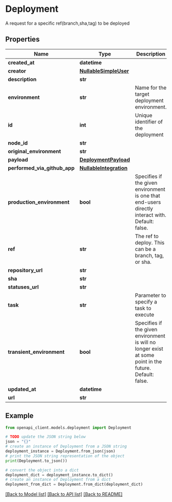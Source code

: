 # Deployment

A request for a specific ref(branch,sha,tag) to be deployed

## Properties

Name | Type | Description | Notes
------------ | ------------- | ------------- | -------------
**created_at** | **datetime** |  | 
**creator** | [**NullableSimpleUser**](NullableSimpleUser.md) |  | 
**description** | **str** |  | 
**environment** | **str** | Name for the target deployment environment. | 
**id** | **int** | Unique identifier of the deployment | 
**node_id** | **str** |  | 
**original_environment** | **str** |  | [optional] 
**payload** | [**DeploymentPayload**](DeploymentPayload.md) |  | 
**performed_via_github_app** | [**NullableIntegration**](NullableIntegration.md) |  | [optional] 
**production_environment** | **bool** | Specifies if the given environment is one that end-users directly interact with. Default: false. | [optional] 
**ref** | **str** | The ref to deploy. This can be a branch, tag, or sha. | 
**repository_url** | **str** |  | 
**sha** | **str** |  | 
**statuses_url** | **str** |  | 
**task** | **str** | Parameter to specify a task to execute | 
**transient_environment** | **bool** | Specifies if the given environment is will no longer exist at some point in the future. Default: false. | [optional] 
**updated_at** | **datetime** |  | 
**url** | **str** |  | 

## Example

```python
from openapi_client.models.deployment import Deployment

# TODO update the JSON string below
json = "{}"
# create an instance of Deployment from a JSON string
deployment_instance = Deployment.from_json(json)
# print the JSON string representation of the object
print(Deployment.to_json())

# convert the object into a dict
deployment_dict = deployment_instance.to_dict()
# create an instance of Deployment from a dict
deployment_from_dict = Deployment.from_dict(deployment_dict)
```
[[Back to Model list]](../README.md#documentation-for-models) [[Back to API list]](../README.md#documentation-for-api-endpoints) [[Back to README]](../README.md)


